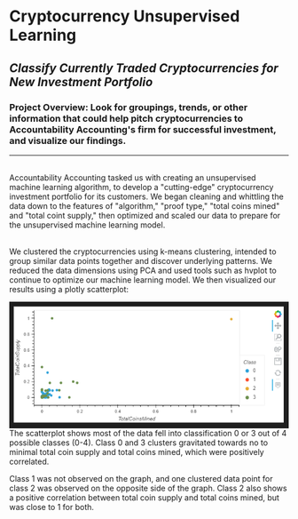 # Cryptocurrency Unsupervised Learning
## *Classify Currently Traded Cryptocurrencies for New Investment Portfolio*
### Project Overview: Look for groupings, trends, or other information that could help pitch cryptocurrencies to Accountability Accounting's firm for successful investment, and visualize our findings.
---

</br>
Accountability Accounting tasked us with creating an unsupervised machine learning algorithm, to develop a "cutting-edge" cryptocurrency investment portfolio for its customers.  We began cleaning and whittling the data down to the features of "algorithm," "proof type," "total coins mined" and "total coint supply," then optimized and scaled our data to prepare for the unsupervised machine learning model.
</br>
</br>

We clustered the cryptocurrencies using k-means clustering, intended to group similar data points together and discover underlying patterns. We reduced the data dimensions using PCA and used tools such as hvplot to continue to optimize our machine learning model.  We then visualized our results using a plotly scatterplot:
</br>

<img align="right" src="https://github.com/ajcurtis916/cryptocurrencies/blob/main/resources/total_coins_scatter.png" width="600"/>

The scatterplot shows most of the data fell into classification 0 or 3 out of 4 possible classes (0-4). Class 0 and 3 clusters gravitated towards no to minimal total coin supply and total coins mined, which were positively correlated.
</br>

Class 1 was not observed on the graph, and one clustered data point for class 2 was observed on the opposite side of the graph.  Class 2 also shows a positive correlation between total coin supply and total coins mined, but was close to 1 for both.

